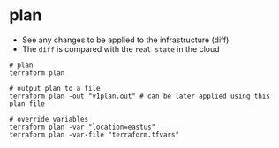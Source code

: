 # plan

- See any changes to be applied to the infrastructure (diff)
- The `diff` is compared with the `real state` in the cloud

```shell
# plan
terraform plan

# output plan to a file
terraform plan -out "v1plan.out" # can be later applied using this plan file

# override variables
terraform plan -var "location=eastus"
terraform plan -var-file "terraform.tfvars"
```
